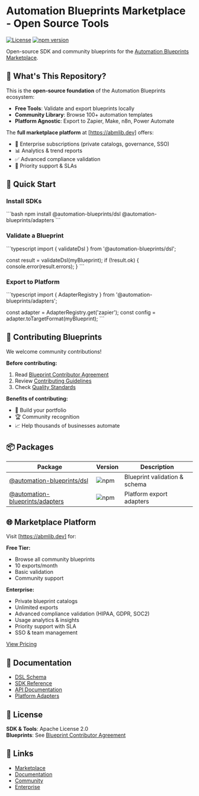 # Automation Blueprints Marketplace - Open Source Tools

[![License](https://img.shields.io/badge/License-Apache%202.0-blue.svg)](https://opensource.org/licenses/Apache-2.0)
[![npm version](https://badge.fury.io/js/%40automation-blueprints%2Fdsl.svg)](https://www.npmjs.com/package/@automation-blueprints/dsl)

Open-source SDK and community blueprints for the [Automation Blueprints Marketplace](https://abmlib.dev).

## 🎯 What's This Repository?

This is the **open-source foundation** of the Automation Blueprints ecosystem:

- **Free Tools**: Validate and export blueprints locally
- **Community Library**: Browse 100+ automation templates
- **Platform Agnostic**: Export to Zapier, Make, n8n, Power Automate

The **full marketplace platform** at [https://abmlib.dev] offers:
- 🏢 Enterprise subscriptions (private catalogs, governance, SSO)
- 📊 Analytics & trend reports
- ✅ Advanced compliance validation
- 🚀 Priority support & SLAs

## 🚀 Quick Start

### Install SDKs
\`\`\`bash
npm install @automation-blueprints/dsl @automation-blueprints/adapters
\`\`\`

### Validate a Blueprint
\`\`\`typescript
import { validateDsl } from '@automation-blueprints/dsl';

const result = validateDsl(myBlueprint);
if (!result.ok) {
  console.error(result.errors);
}
\`\`\`

### Export to Platform
\`\`\`typescript
import { AdapterRegistry } from '@automation-blueprints/adapters';

const adapter = AdapterRegistry.get('zapier');
const config = adapter.toTargetFormat(myBlueprint);
\`\`\`

## 🤝 Contributing Blueprints

We welcome community contributions! 

**Before contributing:**
1. Read [Blueprint Contributor Agreement](./BLUEPRINT_CONTRIBUTOR_AGREEMENT.md)
2. Review [Contributing Guidelines](./.github/CONTRIBUTING.md)
3. Check [Quality Standards](./docs/contributing/quality-standards.md)

**Benefits of contributing:**
- 🌟 Build your portfolio
- 🏆 Community recognition
- 📈 Help thousands of businesses automate

## 📦 Packages

| Package | Version | Description |
|---------|---------|-------------|
| [@automation-blueprints/dsl](./packages/dsl) | ![npm](https://img.shields.io/npm/v/@automation-blueprints/dsl) | Blueprint validation & schema |
| [@automation-blueprints/adapters](./packages/adapters) | ![npm](https://img.shields.io/npm/v/@automation-blueprints/adapters) | Platform export adapters |

## 🌐 Marketplace Platform

Visit [https://abmlib.dev] for:

**Free Tier:**
- Browse all community blueprints
- 10 exports/month
- Basic validation
- Community support

**Enterprise:**
- Private blueprint catalogs
- Unlimited exports
- Advanced compliance validation (HIPAA, GDPR, SOC2)
- Usage analytics & insights
- Priority support with SLA
- SSO & team management

[View Pricing](https://your-domain.com/pricing)

## 📖 Documentation

- [DSL Schema](https://your-domain.com/docs/schema)
- [SDK Reference](https://your-domain.com/docs/sdk)
- [API Documentation](./docs/api/openapi.yaml)
- [Platform Adapters](./docs/adapters/)

## 📄 License

**SDK & Tools**: Apache License 2.0  
**Blueprints**: See [Blueprint Contributor Agreement](./BLUEPRINT_CONTRIBUTOR_AGREEMENT.md)

## 🔗 Links

- [Marketplace](https://abmlib.dev)
- [Documentation](https://abmlib.dev/docs/schema)
- [Community](https://abmlib.dev/community)
- [Enterprise](https://abmlib.dev/enterprise)
